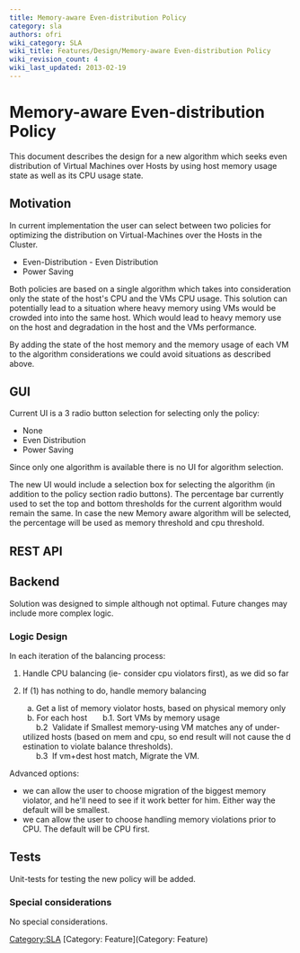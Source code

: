 ```yaml
---
title: Memory-aware Even-distribution Policy
category: sla
authors: ofri
wiki_category: SLA
wiki_title: Features/Design/Memory-aware Even-distribution Policy
wiki_revision_count: 4
wiki_last_updated: 2013-02-19
---
```


# Memory-aware Even-distribution Policy

This document describes the design for a new algorithm which seeks even distribution of Virtual Machines over Hosts by using host memory usage state as well as its CPU usage state.

## Motivation

In current implementation the user can select between two policies for optimizing the distribution on Virtual-Machines over the Hosts in the Cluster.

*   Even-Distribution - Even Distribution
*   Power Saving

Both policies are based on a single algorithm which takes into consideration only the state of the host's CPU and the VMs CPU usage. This solution can potentially lead to a situation where heavy memory using VMs would be crowded into into the same host. Which would lead to heavy memory use on the host and degradation in the host and the VMs performance.

By adding the state of the host memory and the memory usage of each VM to the algorithm considerations we could avoid situations as described above.

## GUI

Current UI is a 3 radio button selection for selecting only the policy:

*   None
*   Even Distribution
*   Power Saving

Since only one algorithm is available there is no UI for algorithm selection.

The new UI would include a selection box for selecting the algorithm (in addition to the policy section radio buttons). The percentage bar currently used to set the top and bottom thresholds for the current algorithm would remain the same. In case the new Memory aware algorithm will be selected, the percentage will be used as memory threshold and cpu threshold.

## REST API

## Backend

Solution was designed to simple although not optimal. Future changes may include more complex logic.

### Logic Design

In each iteration of the balancing process:

1. Handle CPU balancing (ie- consider cpu violators first), as we did so far

2. If (1) has nothing to do, handle memory balancing

        a. Get a list of memory violator hosts, based on physical memory only
        b. For each host
            b.1. Sort VMs by memory usage
            b.2  Validate if Smallest memory-using VM matches any of under-utilized hosts (based on mem and cpu, so end result will not cause the destination to violate balance thresholds).
            b.3  If vm+dest host match, Migrate the VM.

Advanced options:

*   we can allow the user to choose migration of the biggest memory violator, and he'll need to see if it work better for him. Either way the default will be smallest.
*   we can allow the user to choose handling memory violations prior to CPU. The default will be CPU first.

## Tests

Unit-tests for testing the new policy will be added.

### Special considerations

No special considerations.

<Category:SLA> [Category: Feature](Category: Feature)
